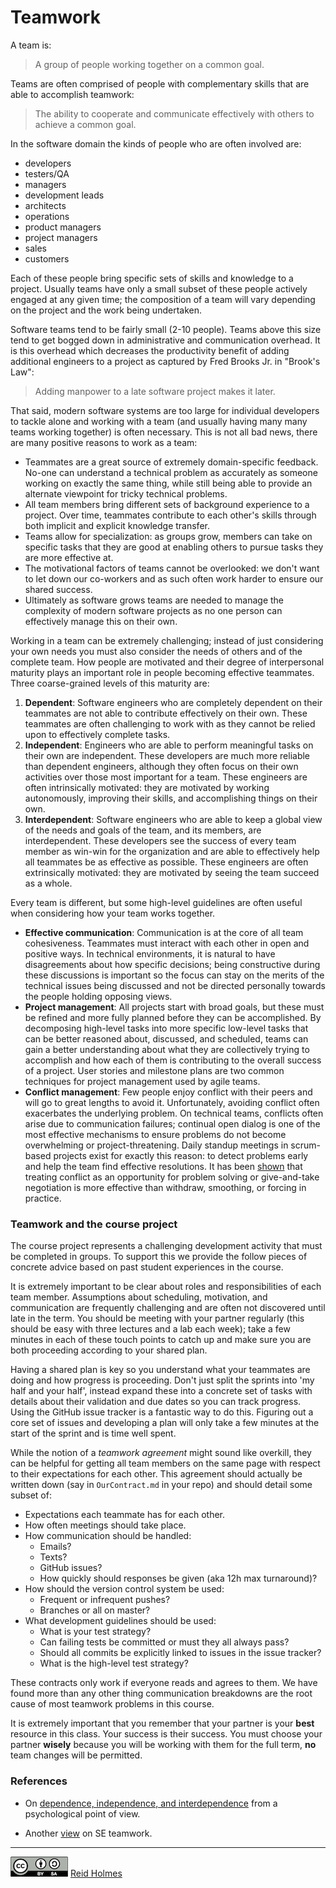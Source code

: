 # Teamwork

A team is:

> A group of people working together on a common goal.

Teams are often comprised of people with complementary skills that are able to accomplish teamwork:

> The ability to cooperate and communicate effectively with others to achieve a common goal.

In the software domain the kinds of people who are often involved are:

* developers
* testers/QA
* managers
* development leads
* architects
* operations
* product managers
* project managers
* sales
* customers

Each of these people bring specific sets of skills and knowledge to a project. Usually teams have only a small subset of these people actively engaged at any given time; the composition of a team will vary depending on the project and the work being undertaken.

Software teams tend to be fairly small (2-10 people). Teams above this size tend to get bogged down in administrative and communication overhead. It is this overhead which decreases the productivity benefit of adding additional engineers to a project as captured by Fred Brooks Jr. in "Brook's Law":

> Adding manpower to a late software project makes it later.

That said, modern software systems are too large for individual developers to tackle alone and working with a team (and usually having many many teams working together) is often necessary. This is not all bad news, there are many positive reasons to work as a team:

* Teammates are a great source of extremely domain-specific feedback. No-one can understand a technical problem as accurately as someone working on exactly the same thing, while still being able to provide an alternate viewpoint for tricky technical problems.
* All team members bring different sets of background experience to a project. Over time, teammates contribute to each other's skills through both implicit and explicit knowledge transfer.
* Teams allow for specialization: as groups grow, members can take on specific tasks that they are good at enabling others to pursue tasks they are more effective at.
* The motivational factors of teams cannot be overlooked: we don't want to let down our co-workers and as such often work harder to ensure our shared success.
* Ultimately as software grows teams are needed to manage the complexity of modern software projects as no one person can effectively manage this on their own.

Working in a team can be extremely challenging; instead of just considering your own needs you must also consider the needs of others and of the complete team. How people are motivated and their degree of interpersonal maturity plays an important role in people becoming effective teammates. Three coarse-grained levels of this maturity are:

1. **Dependent**: Software engineers who are completely dependent on their teammates are not able to contribute effectively on their own. These teammates are often challenging to work with as they cannot be relied upon to effectively complete tasks.
1. **Independent**: Engineers who are able to perform meaningful tasks on their own are independent. These developers are much more reliable than dependent engineers, although they often focus on their own activities over those most important for a team. These engineers are often intrinsically motivated: they are motivated by working autonomously, improving their skills, and accomplishing things on their own.
1. **Interdependent**: Software engineers who are able to keep a global view of the needs and goals of the team, and its members, are interdependent. These developers see the success of every team member as win-win for the organization and are able to effectively help all teammates be as effective as possible. These engineers are often extrinsically motivated: they are motivated by seeing the team succeed as a whole.

<!--
Important to remember teammates motivations for contributing:

https://leif.me/2017/01/self-determination-theory-understanding-human-motivation-for-fun-and-profit/

For software engineers 

* Competence
* Relatedness
* Autonomy
-->

<!--
Properties of effective teamwork

* consistency
* respect
* inclusion
* honesty
-->

Every team is different, but some high-level guidelines are often useful when considering how your team works together.

* **Effective communication**: Communication is at the core of all team cohesiveness. Teammates must interact with each other in open and positive ways. In technical environments, it is natural to have disagreements about how specific decisions; being constructive during these discussions is important so the focus can stay on the merits of the technical issues being discussed and not be directed personally towards the people holding opposing views.
* **Project management**: All projects start with broad goals, but these must be refined and more fully planned before they can be accomplished. By decomposing high-level tasks into more specific low-level tasks that can be better reasoned about, discussed, and scheduled, teams can gain a better understanding about what they are collectively trying to accomplish and how each of them is contributing to the overall success of a project. User stories and milestone plans are two common techniques for project management used by agile teams.
* **Conflict management**: Few people enjoy conflict with their peers and will go to great lengths to avoid it. Unfortunately, avoiding conflict often exacerbates the underlying problem. On technical teams, conflicts often arise due to communication failures; continual open dialog is one of the most effective mechanisms to ensure problems do not become overwhelming or project-threatening. Daily standup meetings in scrum-based projects exist for exactly this reason: to detect problems early and help the team find effective resolutions. It has been [shown](http://dx.doi.org/10.1111/1540-5885.1550423) that treating conflict as an opportunity for problem solving or give-and-take negotiation is more effective than withdraw, smoothing, or forcing in practice.


### Teamwork and the course project

The course project represents a challenging development activity that must be completed in groups. To support this we provide the follow pieces of concrete advice based on past student experiences in the course.

It is extremely important to be clear about roles and responsibilities of each team member. Assumptions about scheduling, motivation, and communication are frequently challenging and are often not discovered until late in the term. You should be meeting with your partner regularly (this should be easy with three lectures and a lab each week); take a few minutes in each of these touch points to catch up and make sure you are both proceeding according to your shared plan.

Having a shared plan is key so you understand what your teammates are doing and how progress is proceeding. Don't just split the sprints into 'my half and your half', instead expand these into a concrete set of tasks with details about their validation and due dates so you can track progress. Using the GitHub issue tracker is a fantastic way to do this. Figuring out a core set of issues and developing a plan will only take a few minutes at the start of the sprint and is time well spent.

While the notion of a _teamwork agreement_ might sound like overkill, they can be helpful for getting all team members on the same page with respect to their expectations for each other. This agreement should actually be written down (say in ```OurContract.md``` in your repo) and should detail some subset of:

* Expectations each teammate has for each other.
* How often meetings should take place.
* How communication should be handled:
	* Emails?
	* Texts?
	* GitHub issues?
	* How quickly should responses be given (aka 12h max turnaround)? 	
* How should the version control system be used:
	* Frequent or infrequent pushes?
	* Branches or all on master?
* What development guidelines should be used:
	* What is your test strategy?
	* Can failing tests be committed or must they all always pass?
	* Should all commits be explicitly linked to issues in the issue tracker?
	* What is the high-level test strategy?

These contracts only work if everyone reads and agrees to them. We have found more than any other thing communication breakdowns are the root cause of most teamwork problems in this course.

It is extremely important that you remember that your partner is your **best** resource in this class. Your success is their success. You must choose your partner **wisely** because you will be working with them for the full term, **no** team changes will be permitted.

### References

* On [dependence, independence, and interdependence](https://carogiana.wordpress.com/personal-essays/dependence-independence-interdependence-codependence/) from a psychological point of view.

* Another [view](https://classes.soe.ucsc.edu/cmps115/Spring01/staff/teams.html) on SE teamwork.

<!--
* Pres1: http://www.slideshare.net/ct231/teamwork-presentation-2012-15054766

* Pres2: http://www.slideshare.net/fdgiraldo/teamwork-in-software-engineering-projects

* Decision making: https://leif.me/2016/12/on-the-diffusion-of-innovations-how-new-ideas-spread/
-->

---
[![](figures/CCSA.png "Creative Commons: Attribution-ShareAlike")](https://creativecommons.org/licenses/by-sa/3.0/) [Reid Holmes](https://www.cs.ubc.ca/~rtholmes/)